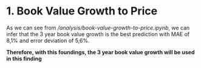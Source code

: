 # 1. Book Value Growth to Price

As we can see from _/analysis/book-value-growth-to-price.ipynb_, we can infer that the 3 year book value growth is the best prediction with MAE of 8,1% and error deviation of 5,6%.

**Therefore, with this foundings, the 3 year book value growth will be used in this finding**
